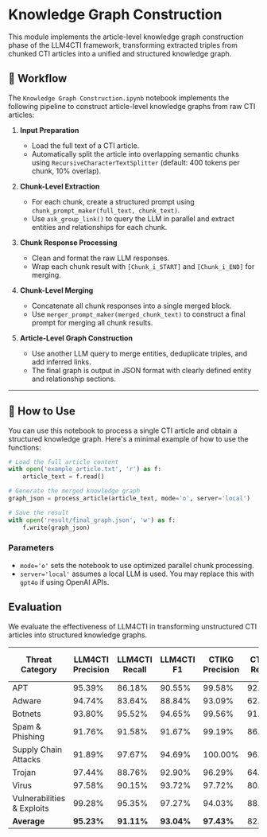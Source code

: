 # Knowledge Graph Construction

This module implements the article-level knowledge graph construction phase of the LLM4CTI framework, transforming extracted triples from chunked CTI articles into a unified and structured knowledge graph.

## 🔄 Workflow

The `Knowledge Graph Construction.ipynb` notebook implements the following pipeline to construct article-level knowledge graphs from raw CTI articles:

1. **Input Preparation**
   - Load the full text of a CTI article.
   - Automatically split the article into overlapping semantic chunks using `RecursiveCharacterTextSplitter` (default: 400 tokens per chunk, 10% overlap).

2. **Chunk-Level Extraction**
   - For each chunk, create a structured prompt using `chunk_prompt_maker(full_text, chunk_text)`.
   - Use `ask_group_link()` to query the LLM in parallel and extract entities and relationships for each chunk.

3. **Chunk Response Processing**
   - Clean and format the raw LLM responses.
   - Wrap each chunk result with `[Chunk_i_START]` and `[Chunk_i_END]` for merging.

4. **Chunk-Level Merging**
   - Concatenate all chunk responses into a single merged block.
   - Use `merger_prompt_maker(merged_chunk_text)` to construct a final prompt for merging all chunk results.

5. **Article-Level Graph Construction**
   - Use another LLM query to merge entities, deduplicate triples, and add inferred links.
   - The final graph is output in JSON format with clearly defined entity and relationship sections.

---

## 🚀 How to Use

You can use this notebook to process a single CTI article and obtain a structured knowledge graph. Here's a minimal example of how to use the functions:

```python
# Load the full article content
with open('example_article.txt', 'r') as f:
    article_text = f.read()

# Generate the merged knowledge graph
graph_json = process_article(article_text, mode='o', server='local')

# Save the result
with open('result/final_graph.json', 'w') as f:
    f.write(graph_json)
```

### Parameters
- `mode='o'` sets the notebook to use optimized parallel chunk processing.
- `server='local'` assumes a local LLM is used. You may replace this with `gpt4o` if using OpenAI APIs.


## Evaluation
We evaluate the effectiveness of LLM4CTI in transforming unstructured CTI articles into structured knowledge graphs. 

| Threat Category              | LLM4CTI Precision | LLM4CTI Recall | LLM4CTI F1 | CTIKG Precision | CTIKG Recall | CTIKG F1 | GPT-4o Precision | GPT-4o Recall | GPT-4o F1 | Extractor Precision | Extractor Recall | Extractor F1 |
|-----------------------------|-------------------|----------------|------------|------------------|--------------|----------|-------------------|----------------|-----------|-----------------------|-------------------|--------------|
| APT                         | 95.39%            | 86.18%         | 90.55%     | 99.58%           | 92.80%       | 96.07%   | 98.32%            | 89.15%         | 93.51%    | 62.21%                | 46.46%            | 53.19%       |
| Adware                      | 94.74%            | 83.64%         | 88.84%     | 93.09%           | 62.96%       | 75.12%   | 95.16%            | 73.58%         | 82.99%    | 70.79%                | 48.15%            | 57.31%       |
| Botnets                     | 93.80%            | 95.52%         | 94.65%     | 99.56%           | 91.04%       | 95.11%   | 100.00%           | 83.58%         | 91.06%    | 61.47%                | 54.55%            | 57.80%       |
| Spam & Phishing             | 91.76%            | 91.58%         | 91.67%     | 99.19%           | 86.59%       | 92.46%   | 99.12%            | 72.63%         | 83.83%    | 61.86%                | 50.51%            | 55.61%       |
| Supply Chain Attacks        | 91.89%            | 97.67%         | 94.69%     | 100.00%          | 96.30%       | 98.11%   | 96.43%            | 86.79%         | 91.36%    | 80.19%                | 34.04%            | 47.79%       |
| Trojan                      | 97.44%            | 88.76%         | 92.90%     | 96.29%           | 64.61%       | 77.33%   | 93.68%            | 68.75%         | 79.30%    | 52.03%                | 43.64%            | 47.47%       |
| Virus                       | 97.58%            | 90.15%         | 93.72%     | 97.72%           | 80.45%       | 88.25%   | 97.98%            | 69.12%         | 81.06%    | 67.20%                | 53.68%            | 59.68%       |
| Vulnerabilities & Exploits  | 99.28%            | 95.35%         | 97.27%     | 94.03%           | 88.64%       | 91.25%   | 100.00%           | 87.80%         | 93.51%    | 53.12%                | 71.74%            | 61.04%       |
| **Average**                 | **95.23%**        | **91.11%**     | **93.04%** | **97.43%**       | 82.92%       | 89.21%   | 97.59%            | 78.93%         | 87.08%    | 63.61%                | 50.34%            | 54.99%       |


